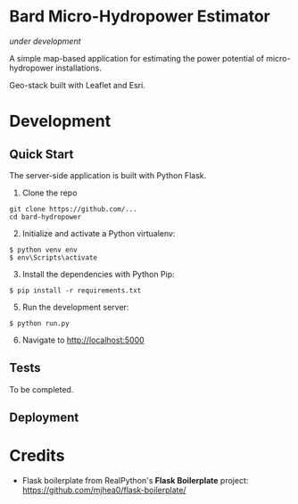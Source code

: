 # Bard Micro-Hydropower Estimator

*under development*

A simple map-based application for estimating the power potential of micro-hydropower installations.

Geo-stack built with Leaflet and Esri.

# Development

## Quick Start

The server-side application is built with Python Flask.

1. Clone the repo

```
git clone https://github.com/...
cd bard-hydropower
```

2. Initialize and activate a Python virtualenv:

```
$ python venv env
$ env\Scripts\activate
```

3. Install the dependencies with Python Pip:

```
$ pip install -r requirements.txt
```

5. Run the development server:

```
$ python run.py
```

6. Navigate to [http://localhost:5000](http://localhost:5000)

## Tests

To be completed.

## Deployment

# Credits

* Flask boilerplate from RealPython's **Flask Boilerplate** project: https://github.com/mjhea0/flask-boilerplate/
